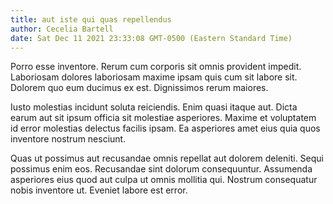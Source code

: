 ```yaml
---
title: aut iste qui quas repellendus
author: Cecelia Bartell
date: Sat Dec 11 2021 23:33:08 GMT-0500 (Eastern Standard Time)
---
```

Porro esse inventore. Rerum cum corporis sit omnis provident impedit. Laboriosam dolores laboriosam maxime ipsam quis cum sit labore sit. Dolorem quo eum ducimus ex est. Dignissimos rerum maiores.

 Iusto molestias incidunt soluta reiciendis. Enim quasi itaque aut. Dicta earum aut sit ipsum officia sit molestiae asperiores. Maxime et voluptatem id error molestias delectus facilis ipsam. Ea asperiores amet eius quia quos inventore nostrum nesciunt.

 Quas ut possimus aut recusandae omnis repellat aut dolorem deleniti. Sequi possimus enim eos. Recusandae sint dolorum consequuntur. Assumenda asperiores eius quod aut culpa ut omnis mollitia qui. Nostrum consequatur nobis inventore ut. Eveniet labore est error.